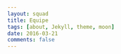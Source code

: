 ```yaml
---
layout: squad
title: Equipe
tags: [about, Jekyll, theme, moon]
date: 2016-03-21
comments: false
---
```

